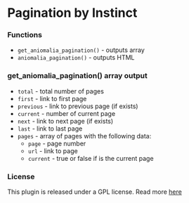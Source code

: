 # Pagination by Instinct


### Functions

* `get_aniomalia_pagination()` - outputs array
* `aniomalia_pagination()` - outputs HTML


### get_aniomalia_pagination() array output

* `total` - total number of pages
* `first` - link to first page
* `previous` - link to previous page (if exists)
* `current` - number of current page
* `next` - link to next page (if exists)
* `last` - link to last page
* `pages` - array of pages with the following data:
	* `page` - page number
	* `url` - link to page
	* `current` - true or false if is the current page


### License

This plugin is released under a GPL license. Read more [here](http://www.gnu.org/licenses/gpl-2.0.html])